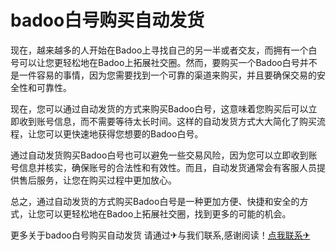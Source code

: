 # badoo白号购买自动发货

现在，越来越多的人开始在Badoo上寻找自己的另一半或者交友，而拥有一个白号可以让您更轻松地在Badoo上拓展社交圈。然而，要购买一个Badoo白号并不是一件容易的事情，因为您需要找到一个可靠的渠道来购买，并且要确保交易的安全性和可靠性。

现在，您可以通过自动发货的方式来购买Badoo白号，这意味着您购买后可以立即收到账号信息，而不需要等待太长时间。这样的自动发货方式大大简化了购买流程，让您可以更快速地获得您想要的Badoo白号。

通过自动发货购买Badoo白号也可以避免一些交易风险，因为您可以立即收到账号信息并核实，确保账号的合法性和有效性。而且，自动发货通常会有客服人员提供售后服务，让您在购买过程中更加放心。

总之，通过自动发货的方式购买Badoo白号是一种更加方便、快捷和安全的方式，让您可以更轻松地在Badoo上拓展社交圈，找到更多的可能的机会。

更多关于badoo白号购买自动发货 请通过✈与我们联系,感谢阅读！[点我联系✈](https://www.G208.com)